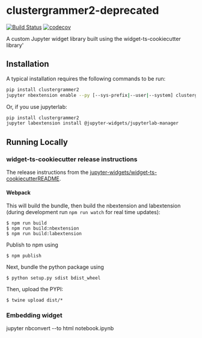 
# clustergrammer2-deprecated

[![Build Status](https://travis-ci.org/ismms-himc/clustergrammer2.svg?branch=master)](https://travis-ci.org/ismms-himc/clustergrammer2)
[![codecov](https://codecov.io/gh/ismms-himc/clustergrammer2/branch/master/graph/badge.svg)](https://codecov.io/gh/ismms-himc/clustergrammer2)


A custom Jupyter widget library built using the widget-ts-cookiecutter library'

## Installation

A typical installation requires the following commands to be run:

```bash
pip install clustergrammer2
jupyter nbextension enable --py [--sys-prefix|--user|--system] clustergrammer2
```

Or, if you use jupyterlab:

```bash
pip install clustergrammer2
jupyter labextension install @jupyter-widgets/jupyterlab-manager
```

## Running Locally

### widget-ts-cookiecutter release instructions
The release instructions from the [jupyter-widgets/widget-ts-cookiecutterREADME](https://github.com/jupyter-widgets/widget-ts-cookiecutter).

#### Webpack

This will build the bundle, then build the nbextension and labextension (during development run `npm run watch` for real time updates):

```
$ npm run build
$ npm run build:nbextension
$ npm run build:labextension
```

Publish to npm using
```
$ npm publish
```

Next, bundle the python package using

```
$ python setup.py sdist bdist_wheel
```

Then, upload the PYPI:

```
$ twine upload dist/*
```

### Embedding widget
jupyter nbconvert --to html notebook.ipynb